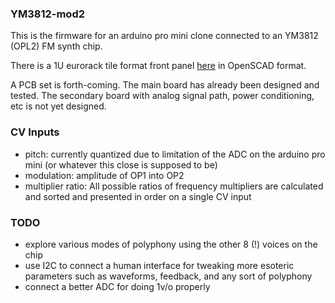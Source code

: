 ### YM3812-mod2

This is the firmware for an arduino pro mini clone connected to an YM3812 (OPL2) FM synth chip.

There is a 1U eurorack tile format front panel [here](https://github.com/eparadis/eurorack_scad/blob/main/one_u_tiles/opl2_vco.scad) in OpenSCAD format.

A PCB set is forth-coming. The main board has already been designed and tested. The secondary board with analog signal path, power conditioning, etc is not yet designed.

### CV Inputs
- pitch: currently quantized due to limitation of the ADC on the arduino pro mini (or whatever this close is supposed to be)
- modulation: amplitude of OP1 into OP2
- multiplier ratio: All possible ratios of frequency multipliers are calculated and sorted and presented in order on a single CV input

### TODO
- explore various modes of polyphony using the other 8 (!) voices on the chip
- use I2C to connect a human interface for tweaking more esoteric parameters such as waveforms, feedback, and any sort of polyphony
- connect a better ADC for doing 1v/o properly

